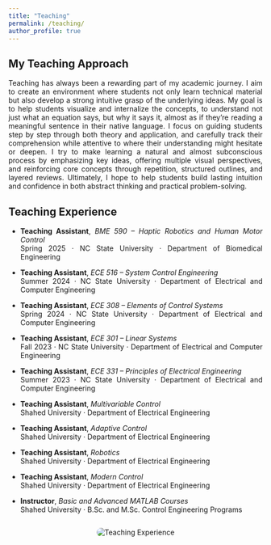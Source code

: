 ```yaml
---
title: "Teaching"
permalink: /teaching/
author_profile: true
---
```


## My Teaching Approach
<div style="text-align: justify;">
Teaching has always been a rewarding part of my academic journey. I aim to create an environment where students not only learn technical material but also develop a strong intuitive grasp of the underlying ideas. My goal is to help students visualize and internalize the concepts, to understand not just what an equation says, but why it says it, almost as if they’re reading a meaningful sentence in their native language. I focus on guiding students step by step through both theory and application, and carefully track  their comprehension while attentive to where their understanding might hesitate or deepen. I try to make learning a natural and almost subconscious process by emphasizing key ideas, offering multiple visual perspectives, and reinforcing core concepts through repetition, structured outlines, and layered reviews. Ultimately, I hope to help students build lasting intuition and confidence in both abstract thinking and practical problem-solving.
  
<!--
</div>
<div style="text-align: center; margin: 2em 0;">
  <img src="{{ '/images/teaching1.jpg' | relative_url }}" alt="Teaching Philosophy" style="max-width: 80%; border-radius: 12px;" />
</div>
-->

## Teaching Experience

- **Teaching Assistant**, *BME 590 – Haptic Robotics and Human Motor Control*  
  Spring 2025 · NC State University · Department of Biomedical Engineering  

- **Teaching Assistant**, *ECE 516 – System Control Engineering*  
  Summer 2024 · NC State University · Department of Electrical and Computer Engineering  

- **Teaching Assistant**, *ECE 308 – Elements of Control Systems*  
  Spring 2024 · NC State University · Department of Electrical and Computer Engineering  

- **Teaching Assistant**, *ECE 301 – Linear Systems*  
  Fall 2023 · NC State University · Department of Electrical and Computer Engineering  

- **Teaching Assistant**, *ECE 331 – Principles of Electrical Engineering*  
  Summer 2023 · NC State University · Department of Electrical and Computer Engineering  

- **Teaching Assistant**, *Multivariable Control*  
  Shahed University · Department of Electrical Engineering  

- **Teaching Assistant**, *Adaptive Control*  
  Shahed University · Department of Electrical Engineering  

- **Teaching Assistant**, *Robotics*  
  Shahed University · Department of Electrical Engineering  

- **Teaching Assistant**, *Modern Control*  
  Shahed University · Department of Electrical Engineering  

- **Instructor**, *Basic and Advanced MATLAB Courses*  
  Shahed University · B.Sc. and M.Sc. Control Engineering Programs  

<div style="text-align: center; margin: 2em 0;">
  <img src="{{ '/images/teaching2.jpg' | relative_url }}" alt="Teaching Experience" style="max-width: 80%; border-radius: 12px;" />
</div>
